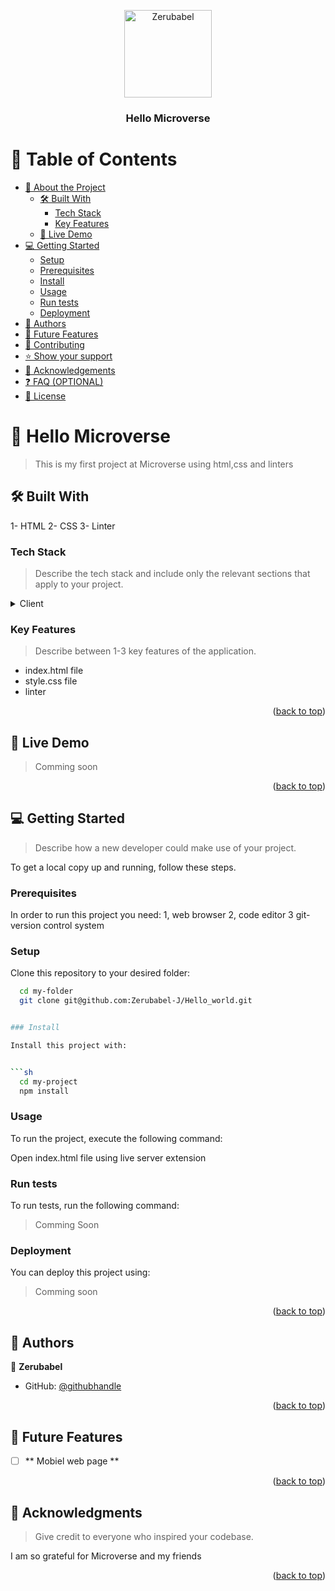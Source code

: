 <a name="readme-top"></a>


<div align="center">

  <img src=" " alt="Zerubabel" width="140"  height="auto" />
  
  <br/>

  <h3><b>Hello Microverse</b></h3>

</div>

<!-- TABLE OF CONTENTS -->

# 📗 Table of Contents

- [📖 About the Project](#about-project)
  - [🛠 Built With](#built-with)
    - [Tech Stack](#tech-stack)
    - [Key Features](#key-features)
  - [🚀 Live Demo](#live-demo)
- [💻 Getting Started](#getting-started)
  - [Setup](#setup)
  - [Prerequisites](#prerequisites)
  - [Install](#install)
  - [Usage](#usage)
  - [Run tests](#run-tests)
  - [Deployment](#deployment)
- [👥 Authors](#authors)
- [🔭 Future Features](#future-features)
- [🤝 Contributing](#contributing)
- [⭐️ Show your support](#support)
- [🙏 Acknowledgements](#acknowledgements)
- [❓ FAQ (OPTIONAL)](#faq)
- [📝 License](#license)

<!-- PROJECT DESCRIPTION -->

# 📖 Hello Microverse <a name="about-project"></a>

> This is my first project at Microverse using html,css and linters

## 🛠 Built With <a name="built-with"></a>
1- HTML
2- CSS 
3- Linter

### Tech Stack <a name="tech-stack"></a>

> Describe the tech stack and include only the relevant sections that apply to your project.

<details>
  <summary>Client</summary>
  <ul>
    <li><a href="https://www.w3schools.com/html/">HTML/a></li>
    <li><a href="https://www.w3schools.com/css/default.asp">CSS</a></li>
  </ul>
</details>

<!-- Features -->

### Key Features <a name="key-features"></a>

> Describe between 1-3 key features of the application.

- index.html file
- style.css file
- linter
<p align="right">(<a href="#readme-top">back to top</a>)</p>

<!-- LIVE DEMO -->

## 🚀 Live Demo <a name="live-demo"></a>

> Comming soon

<p align="right">(<a href="#readme-top">back to top</a>)</p>

<!-- GETTING STARTED -->

## 💻 Getting Started <a name="getting-started"></a>

> Describe how a new developer could make use of your project.

To get a local copy up and running, follow these steps.

### Prerequisites

In order to run this project you need:
1, web browser
2, code editor
3 git- version control system

### Setup

Clone this repository to your desired folder:


```sh
  cd my-folder
  git clone git@github.com:Zerubabel-J/Hello_world.git


### Install

Install this project with:


```sh
  cd my-project
  npm install
```


### Usage

To run the project, execute the following command:

Open index.html file using live server extension

### Run tests

To run tests, run the following command:

> Comming Soon

### Deployment

You can deploy this project using:

> Comming soon

<p align="right">(<a href="#readme-top">back to top</a>)</p>

<!-- AUTHORS -->

## 👥 Authors <a name="authors"></a>


👤 **Zerubabel**

- GitHub: [@githubhandle](https://github.com/Zerubabel-J)

<p align="right">(<a href="#readme-top">back to top</a>)</p>

<!-- FUTURE FEATURES -->

## 🔭 Future Features <a name="future-features"></a>

<!-- > Describe 1 - 3 features you will add to the project. -->

- [ ] ** Mobiel web page **

<p align="right">(<a href="#readme-top">back to top</a>)</p>

<!-- ACKNOWLEDGEMENTS -->

## 🙏 Acknowledgments <a name="acknowledgements"></a>

> Give credit to everyone who inspired your codebase.

I am so grateful for Microverse and my friends

<p align="right">(<a href="#readme-top">back to top</a>)</p>



<!-- <p align="right">(<a href="#readme-top">back to top</a>)</p> -->


<!-- <p align="right">(<a href="#readme-top">back to top</a>)</p> -->